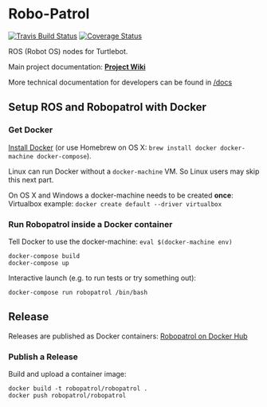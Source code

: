 # Robo-Patrol

[![Travis Build Status](https://travis-ci.org/robopatrol/robopatrol.svg?branch=master)](https://travis-ci.org/robopatrol/robopatrol)
[![Coverage Status](https://coveralls.io/repos/github/robopatrol/robopatrol/badge.svg?branch=master)](https://coveralls.io/github/robopatrol/robopatrol?branch=master)

ROS (Robot OS) nodes for Turtlebot.

Main project documentation: **[Project Wiki](https://github.com/robopatrol/robopatrol/wiki)**

More technical documentation for developers can be found in [/docs](robopatrol/docs/)

## Setup ROS and Robopatrol with Docker

### Get Docker

[Install Docker](https://docs.docker.com/engine/installation/) (or use Homebrew on OS X: `brew install docker docker-machine docker-compose`).

Linux can run Docker without a `docker-machine` VM. So Linux users may skip this next part.

On OS X and Windows a docker-machine needs to be created **once**:
Virtualbox example: `docker create default --driver virtualbox` 

### Run Robopatrol inside a Docker container

Tell Docker to use the docker-machine: `eval $(docker-machine env)`

```shell
docker-compose build
docker-compose up
```

Interactive launch (e.g. to run tests or try something out):

```shell
docker-compose run robopatrol /bin/bash
```

## Release

Releases are published as Docker containers: [Robopatrol on Docker Hub](https://hub.docker.com/u/robopatrol/)

### Publish a Release

Build and upload a container image:

```shell
docker build -t robopatrol/robopatrol .
docker push robopatrol/robopatrol
```
